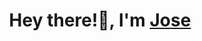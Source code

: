 <h1 align="center">Hey there!👋, I'm <a href="https://100rabhcsmc.github.io/Me.io/" target="blank">
Jose</a></h1>
